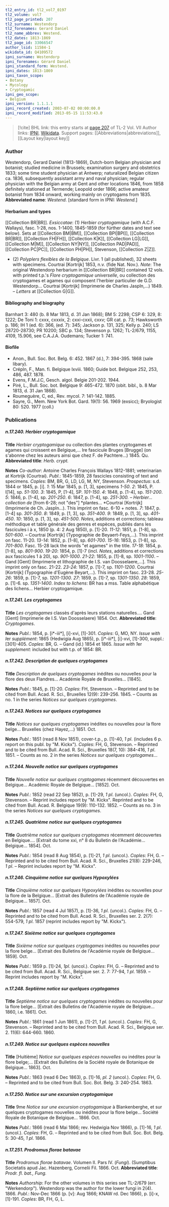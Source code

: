 ```yaml
---
tl2_entry_id: tl2_vol7_0197
tl2_volume: vol7
tl2_page_printed: 207
tl2_surname: Westendorp
tl2_forenames: Gerard Daniel
tl2_name_abbrev: Westend.
tl2_dates: 1813-1869
tl2_page_id: 33066547
author_lsid: 11584-1
wikidata_id: Q4109572
ipni_surname: Westendorp
ipni_forenames: Gérard Daniel
ipni_standard_form: Westend.
ipni_dates: 1813-1869
ipni_taxon_scope: 
- Botany
- Mycology
- Cryptogamic
ipni_geo_scope: 
- Belgium
ipni_version: 1.1.1.1
ipni_record_created: 2003-07-02 00:00:00.0
ipni_record_modified: 2013-05-15 11:53:43.0
---
```


> [!cite] BHL link: this entry starts at [page 207](https://www.biodiversitylibrary.org/page/33066547) of TL-2 Vol. VII
> Author links: [IPNI](https://www.ipni.org/a/11584-1), [Wikidata](https://www.wikidata.org/wiki/Q4109572). Support pages: [[Abbreviations|abbreviations]], [[Layout key|layout key]]

### Author

Westendorp, Gerard Daniel (1813-1869), Dutch-born Belgian physician and botanist; studied medicine in Brussels; examination surgery and obstetrics 1833; some time student physician at Antwerp; naturalized Belgian citizen ca. 1836, subsequently assistant army and naval physician; regular physician with the Belgian army at Gent and other locations 1846, from 1858 definitely stationed at Termende; Leopold order 1866; active amateur botanist from 1834 onward, working mainly on cryptogams from 1835. 
**Abbreviated name**: *Westend.* \[standard form in IPNI: *Westend.*\]

#### Herbarium and types

[[Collection BR|BR]].
*Exsiccatae*: (1) *Herbier cryptogamique* (with A.C.F. Wallays), fasc. 1-28, nos. 1-1400, 1845-1859 (for fürther dates and text see below). Sets at [[Collection BM|BM]], [[Collection BPI|BPI]], [[Collection BR|BR]], [[Collection FH|FH]], [[Collection K|K]], [[Collection LG|LG]], [[Collection M|M]], [[Collection NY|NY]], [[Collection PAD|PAD]], [[Collection PC|PC]], [[Collection PH|PH]], Stevenson, [[Collection Z|Z]].
- (2) *Polyplers flexibles de la Belgique*. Livr. 1 (all published), 32 sheets with specimens. Courtrai \[Kortrijk\] 1853, n.v. (fide Nat. Nov.).
*Note*: The original Westendorp herbarium in [[Collection BR|BR]] contained 12 vols. with printed t.p.'s *Flore cryptogamique universelle*, ou collection des cryptogames et agames qui composent l'herbier particulier de G.D. Westendorp... Courtrai \[Kortrijk\] (Imprimerie de Charles Jaspln,...) 1849. – *Letters* at [[Collection G|G]].

#### Bibliography and biography

Barnhart 3: 480 (b. 8 Mar 1813, d. 31 Jan 1868); BM 5: 2298; CSP 6: 329, 8: 1222; De Toni 1: cxxx, cxxxix, 2: cxxi-cxxii, cxxv; GR cat. p. 73; Hawksworth p. 186; IH 1 (ed. 6): 366, (ed. 7): 345; Jackson p. 131, 325; Kelly p. 240; LS 28720-28730; PR 10200; SBC p. 134; Stevenson p. 1262; TL-2/679, 1155, 4109, 15.906, see C.A.J.A. Oudemans; Tucker 1: 741.

#### Biofile

- Anon., Bull. Soc. Bot. Belg. 6: 452. 1867 (d.), 7: 394-395. 1868 (sale libary).
- Crépln, F., Man. fi. Belgique lxviii. 1860; Guide bot. Belgique 252, 253, 486, 487. 1878.
- Evens, F.M.J.C, Gesch. algol. Belgie 201-202. 1944.
- Piré, L., Bull. Soc. bot. Belgique 9: 465-472. 1870 (obit. bibl., b. 8 Mar 1813, d. 31 Jan 1868).
- Roumeguère, C, ed., Rev. mycol. 7: 141-142. 1885.
- Sayre, G., Mem. New York Bot. Gard. 19(1): 56. 1969 (exsicc); Bryologist 80: 520. 1977 (coll.)

### Publications

##### n.17.240. Herbier cryptogamique

**Title**
*Herbier cryptogamique* ou collection des plantes cryptogames et agames qui croissent en Belgique,... Ire fascicule Bruges \[Brugge\] (on s'abonne chez les auteurs ainsi que chez F. de Pachtere...) 1845. Qu.
**Abbreviated title**: *Herb. crypt.*

**Notes**
*Co-author*: Antoine Charles François Wallays 1812-1881; veterinarian at Kortrijk (Courtrai).
*Publ*.: 1845-1859, 28 fascicles consisting of text and specimens. *Coples*: BM, BR, G, LD, LG, M, NY, Stevenson.
*Prospectus*: s.d. 1844 or 1845, p. \[i\].
*1*: 15 Mar 1845, p. \[1, 3\], specimens *1-50*.
*2*: 1845, P. l\[14\], sp. *51-100*.
*3*: 1845, P, \[1-4\], SP. *101-150*.
*4*: 1848, p. \[1-4\], sp. *151-200*.
*5*: 1846, p. \[1-4\], sp. *201-250*.
*6*: 1847, p. \[1-4\], sp. *251-300. – Herbier... collection de* \[from 6-28; not "des"\] *plantes... *Courtrai \[Kortrijk\] (Imprimerie de Ch. Jaspln...). This imprint on fasc. 6-10 + notes.
*7*: 1847, p. \[1-4\] sp. *301-350*.
*8*: 1849, p. \[1, 3\], sp. *351-400*.
*9*: 1849, p. \[1, 3\], sp. *401-450*.
*10*: 1850, p. \[1, 3\], sp. *451-500*.
*Notes*, additions et corrections; tableau méthodique et table générale des genres et espèces, publiés dans les fascicules i à x, 1850 (p. 4: 2 Aug 1850), p. \[1\]-20.
*11-12*: 1851, p. \[1-8\], sp. *501-600*. – Courtrai \[Kortrijk\] (Typographie de Beyaert-Feys,...). This imprint on fasc. 11-20.
*13-14*: 1852, p. \[1-8\], sp. *601-700*.
*15-16*: 1853, p. \[1-8\], sp. *701-800*. Fasc. 15-28 lack the words "et agames" in the title.
*17-18*: 1854, p. \[1-8\], sp. *801-900*.
*19-20*: 1854, p. \[1\]-7 (incl. *Notes*, additions et corrections aux fascicules 1 à 20), sp. *901-1000*.
*21-22*: 1855, p. \[1\]-8, sp. *1001-1100*. – Gand \[Gent\] (Imprimerie et lithographie de I.S. van Doosselaere,...\]. This imprint only on fasc. 21-22.
*23-24*: 1857, p. \[1\]-7, sp. *1101-1200*. Courtrai \[Kortrijk\] (Typographie d'Eugène Beyart,...). This imprint on fasc. 23-28.
*25-26*: 1859, p. \[1\]-7, sp. *1201-1300*.
*27*: 1859, p. \[1\]-7, sp. *1301-1350*.
*28*: 1859, p. \[1\]-6. sp. *1351-1400*.
*Index to lichens*: BR has a mss. Table alphabétique des lichens... Herbier cryptogamique.

##### n.17.241. Les cryptogames

**Title**
*Les cryptogames* classès d'après leurs stations naturelles.... Gand \[Gent\] (Imprimerie de I.S. Van Doosselaere) 1854. Oct.
**Abbreviated title**: *Cryptogames*.

**Notes**
*Publ*.: 1854, p. \[i\*-iii\*\], \[i\]-xvi, \[1\]-301. *Coples*: G, MO, NY.
*Issue with I*er *supplément*: 1865 (Hedwigia Aug 1865), p. \[i\*-iii\*\], \[i\]-xvi, \[1\]-300, suppl.: \[301\]-405. *Coples*: BR, G. – Gand (id.) 1854 et 1865.
*Issue with 1*er *supplement*: included but with t.p. of 1854: BR.

##### n.17.242. Description de quelques cryptogames

**Title**
*Description de quelques cryptogames* inédites ou nouvelles pour la flore des deux Flandres... Académie Royale de Bruxelles... \[1845\].

**Notes**
*Publ*.: 1845, p. \[1\]-20. *Coples*: FH, Stevenson. – Reprinted and to be cited from Bull. Acad. R. Sci., Bruxelles 12(9): 239-256. 1845. – Counts as no. 1 in the series *Notices sur quelques cryptogames*.

##### n.17.243. Notices sur quelques cryptogames

**Title**
*Notices sur quelques cryptogames* inédites ou nouvelles pour la flore belge... Bruxelles (chez Hayez,...) 1851. Oct.

**Notes**
*Publ*.: 1851 (read 8 Nov 1851), cover-t.p., p. \[1\]-40, *1 pl*. (includes 6 p. report on this publ. by "M. Kickx"). *Coples*: FH, G, Stevenson. – Reprinted and to be cited from Bull. Acad. R. Sci., Bruxelles 18(7, 10): 384-416, *1 pl*. 1851. – Counts as no. 2 in the series *Notices sur quelques cryptogames*...

##### n.17.244. Nouvelle notice sur quelques cryptogames

**Title**
*Nouvelle notice sur quelques cryptogames* récemment découvertes en Belgique... Académic Royale de Belgique... \[1852\]. Oct.

**Notes**
*Publ*.: 1852 (read 22 Sep 1852), p. \[1\]-29, *1 pl*. (uncol.). *Coples*: FH, G, Stevenson. – Reprint includes report by "M. Kickx". Reprinted and to be cited from Bull. Acad. R. Belgique 19(9): 110-132. 1852. – Counts as no. 3 in the series *Notices sur quelques cryptogames*.

##### n.17.245. Quatrième notice sur quelques cryptogames

**Title**
*Quatrième notice sur quelques cryptogames* récemment découvertes en Belgique.... \[Extrait du tome xxi, n° 8 du Bulletin de l'Académie... Belgique... 1854\]. Oct.

**Notes**
*Publ*.: 1854 (read 8 Aug 1854), p. \[1\]-21, *1 pl*. (uncol.). *Coples*: FH, G. – Reprinted and to be cited from Bull. Acad. R. Sci., Bruxelles 21(8): 229-246, *1 pl*. – Reprint includes report by "M. Kickx".

##### n.17.246. Cinquième notice sur quelques Hypoxylées

**Title**
*Cinquième notice sur quelques Hypoxylées* inédites ou nouvelles pour la flore de la Belgique... \[Extrait des Bulletins de l'Académie royale de Belgique... 1857\]. Oct.

**Notes**
*Publ*.: 1857 (read 4 Jul 1857), p. \[1\]-36, *1 pl*. (uncol.). *Coples*: FH, G. – Reprinted and to be cited from Bull. Acad. R. Sci., Bruxelles ser. 2. 2(7): 554-579, *1 pl*. 1857 (reprint includes report by "M. Kickx").

##### n.17.247. Sixième notice sur quelques cryptogames

**Title**
*Sixième notice sur quelques cryptogames* inédites ou nouvelles pour la flore belge... \[Extrait des Bulletins de l'Académie royale de Belgique... 1859\]. Oct.

**Notes**
*Publ*.: 1859 p. \[1\]-24, *1pl*. (uncol.). *Coples*: FH, G. – Reprinted and to be cited from Bull. Acad. R. Sci., Belgique ser. 2. 7: 77-94, *1 pl*. 1859. – Reprint includes report by "M. Kickx".

##### n.17.248. Septième notice sur quelques cryptogames

**Title**
*Septième notice sur quelques cryptogames* inédites ou nouvelles pour la flore belge... \[Extrait des Bulletins de l'Académie royale de Belgique... 1860, i.e. 1861\]. Oct.

**Notes**
*Publ*.: 1861 (read 1 Jun 1861), p. \[1\]-21, *1 pl*. (uncol.). *Coples*: FH, G, Stevenson. – Reprinted and to be cited from Bull. Acad. R. Sci., Belgique ser. 2. 11(6): 644-660. 1860.

##### n.17.249. Notice sur quelques espèces nouvelles

**Title**
\[Huitième\] *Notice sur quelques espèces nouvelles* ou inédites pour la flore belge;... \[Extrait des Bulletins de la Société royale de Botanique de Belgique... 1863\]. Oct.

**Notes**
*Publ*.: 1863 (read 6 Dec 1863), p. \[1\]-16, *pl. 2* (uncol.). *Coples*: FH, G. – Reprinted and to be cited from Bull. Soc. Bot. Belg. 3: 240-254. 1863.

##### n.17.250. Notice sur une excursion cryptogamique

**Title**
9me *Notice sur une excursion cryptogamique* à Blankenberghe, et sur quelques cryptogames nouvelles ou inédites pour la flore belge... Société Royale de Botanique de Belgique... 1866. Oct.

**Notes**
*Publ*.: 1866 (read 6 Mai 1866; rev. Hedwigia Nov 1866), p. \[1\]-16, *1 pl*. (uncol.). *Coples*: FH, G. – Reprinted and to be cited from Bull. Soc. Bot. Belg. 5: 30-45, *1 pl*. 1866.

##### n.17.251. Prodromus florae batavae

**Title**
*Prodromus florae batavae*. Volumen II. Pars IV. (*Fungi*). (Sumptibus Societatis apud Jac. Hazenberg, Cornelii Fil. 1866. Oct.
**Abbreviated title**: *Prodr. fl. bat., Fung.*

**Notes**
*Authorship*: For the other volumes in this series see TL-2/679 (err. "Werkendorp"). Westendorp was the author for the lower fungi in 2(4). 1866.
*Publ*.: Nov-Dec 1866 (p. \[v\]: Aug 1866; KNAW rd. Dec 1866), p. \[i\]-x, \[1\]-191. *Coples*: BR, FH, G, L.

